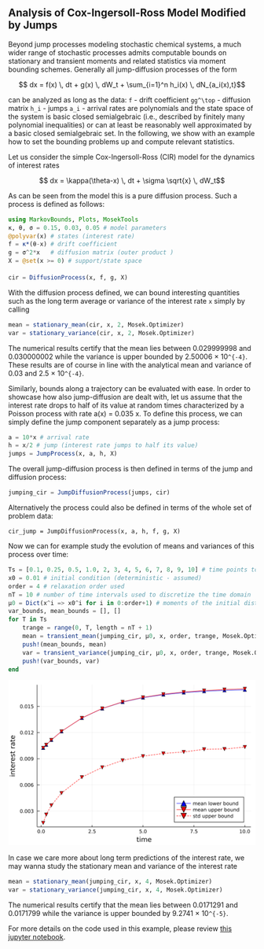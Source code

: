 ## Analysis of Cox-Ingersoll-Ross Model Modified by Jumps

Beyond jump processes modeling stochastic chemical systems, a much wider range of stochastic processes admits computable bounds on stationary and transient moments and related statistics via moment bounding schemes. Generally all jump-diffusion processes of the form
```math
    dx = f(x) \, dt + g(x) \, dW_t + \sum_{i=1}^n h_i(x) \, dN_{a_i(x),t}
```
can be analyzed as long as the data:
        ``f`` - drift coefficient
        ``gg^\top`` - diffusion matrix
        ``h_i`` - jumps
        ``a_i`` - arrival rates
are polynomials and the state space of the system is basic closed semialgebraic (i.e., described by finitely many polynomial inequalities) or can at least be reasonably well approximated by a basic closed semialgebraic set. In the following, we show with an example how to set the bounding problems up and compute relevant statistics.

Let us consider the simple Cox-Ingersoll-Ross (CIR) model for the dynamics of interest rates
```math  
    dx =  \kappa(\theta-x) \, dt + \sigma \sqrt{x} \, dW_t
```
As can be seen from the model this is a pure diffusion process. Such a process is defined as follows:

```julia
using MarkovBounds, Plots, MosekTools
κ, θ, σ = 0.15, 0.03, 0.05 # model parameters
@polyvar(x) # states (interest rate)
f = κ*(θ-x) # drift coefficient
g = σ^2*x   # diffusion matrix (outer product )
X = @set(x >= 0) # support/state space

cir = DiffusionProcess(x, f, g, X)
```

With the diffusion process defined, we can bound interesting quantities such as the long term average or variance of the interest rate ``x`` simply by calling

```julia
mean = stationary_mean(cir, x, 2, Mosek.Optimizer)
var = stationary_variance(cir, x, 2, Mosek.Optimizer)
```

The numerical results certify that the mean lies between 0.029999998 and 0.030000002 while the variance is upper bounded by 2.50006 × 10``^{-4}``. These results are of course in line with the analytical mean and variance of 0.03 and 2.5 × 10``^{-4}``.

Similarly, bounds along a trajectory can be evaluated with ease. In order to showcase how also jump-diffusion are dealt with, let us assume that the interest rate drops to half of its value at random times characterized by a Poisson process with rate a(x) = 0.035 x. To define this process, we can simply define the jump component separately as a jump process:

```julia
a = 10*x # arrival rate
h = x/2 # jump (interest rate jumps to half its value)
jumps = JumpProcess(x, a, h, X)
```

The overall jump-diffusion process is then defined in terms of the jump and diffusion process:
```julia
jumping_cir = JumpDiffusionProcess(jumps, cir)
```

Alternatively the process could also be defined in terms of the whole set of problem data:

    cir_jump = JumpDiffusionProcess(x, a, h, f, g, X)
    
Now we can for example study the evolution of means and variances of this process over time:

```julia
Ts = [0.1, 0.25, 0.5, 1.0, 2, 3, 4, 5, 6, 7, 8, 9, 10] # time points to probe mean and variance at
x0 = 0.01 # initial condition (deterministic - assumed)
order = 4 # relaxation order used
nT = 10 # number of time intervals used to discretize the time domain
μ0 = Dict(x^i => x0^i for i in 0:order+1) # moments of the initial distribution
var_bounds, mean_bounds = [], []
for T in Ts
    trange = range(0, T, length = nT + 1)
    mean = transient_mean(jumping_cir, μ0, x, order, trange, Mosek.Optimizer)
    push!(mean_bounds, mean)
    var = transient_variance(jumping_cir, μ0, x, order, trange, Mosek.Optimizer)
    push!(var_bounds, var)
end
```
![](images/jump_diffusion_transient.svg)

In case we care more about long term predictions of the interest rate, we may wanna study the stationary mean and variance of the interest rate

```julia
mean = stationary_mean(jumping_cir, x, 4, Mosek.Optimizer)
var = stationary_variance(jumping_cir, x, 4, Mosek.Optimizer)
```
The numerical results certify that the mean lies between 0.0171291 and 0.0171799 while the variance is upper bounded by 9.2741 × 10``^{-5}``.

For more details on the code used in this example, please review [this jupyter notebook](https://github.com/FHoltorf/MarkovBounds.jl/blob/master/tutorials/jump_diffusion_process.ipynb).